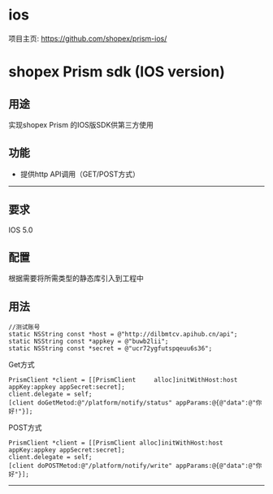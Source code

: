 ios
==========

项目主页:  https://github.com/shopex/prism-ios/

shopex Prism sdk (IOS version)
===============================================

用途
-----------------------------------------------
实现shopex Prism 的IOS版SDK供第三方使用

功能
-----------------------------------------------
- 提供http API调用（GET/POST方式）
------------------------------
要求
-----------------------------------------------
IOS 5.0

配置
------------
根据需要将所需类型的静态库引入到工程中

用法
-------
	//测试账号
	static NSString const *host = @"http://dilbmtcv.apihub.cn/api";
	static NSString const *appkey = @"buwb2lii";
	static NSString const *secret = @"ucr72ygfutspqeuu6s36";


Get方式

	PrismClient *client = [[PrismClient 	alloc]initWithHost:host appKey:appkey appSecret:secret];
	client.delegate = self;
    [client doGetMetod:@"/platform/notify/status" appParams:@{@"data":@"你好!"}];

POST方式

	PrismClient *client = [[PrismClient alloc]initWithHost:host appKey:appkey appSecret:secret];
	client.delegate = self;
    [client doPOSTMetod:@"/platform/notify/write" appParams:@{@"data":@"你好"}];


---------------
